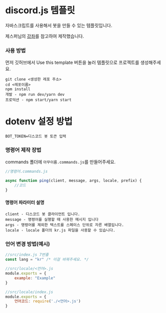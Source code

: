 # discord.js 템플릿
자바스크립트를 사용해서 봇을 만들 수 있는 템플릿입니다.

제스퍼님의 [강좌](https://github.com/Ukong0324/Discord-JS-Tutorial)를 참고하여 제작했습니다.

### 사용 방법
먼저 깃허브에서 Use this template 버튼을 눌러 템플릿으로 프로젝트를 생성해주세요.

```
git clone <생성한 레포 주소>
cd <레포이름>
npm install
개발 - npm run dev/yarn dev
프로덕션 - npm start/yarn start
```

# dotenv 설정 방법
```
BOT_TOKEN=디스코드 봇 토큰 입력
```

### 명령어 제작 장법
commands 폴더에 `아무이름.commands.js`를 만들어주세요.

```js
//명령어.commands.js

async function ping(client, message, args, locale, prefix) {
    //코드
}
```
#### 명령어 파라미터 설명
```
client - 디스코드 봇 클라이언트 입니다.
message - 명령어를 실행할 때 사용한 메시지 입니다
args - 명령어를 제외한 텍스트를 스페이스 단위로 자른 배열입니다.
locale - locale 폴더의 kr.js 파일을 사용할 수 있습니다.
```

### 언어 변경 방법(예시)
```js
//src/index.js 7번줄
const lang = "kr" /* 이걸 바꿔주세요. */
```

```js
//src/locale/<언어>.js
module.exports = {
    example: "Example"
}
```

```js
//src/locale/index.js
module.exports = {
    언어코드: require('./<언어>.js')
}
```